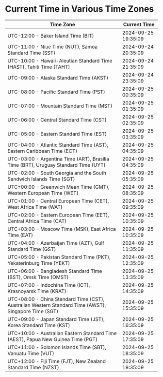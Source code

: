 # Current Time in Various Time Zones

| Time Zone | Current Time |
|-----------|--------------|
| UTC-12:00 - Baker Island Time (BIT) | 2024-09-25 19:35:09 |
| UTC-11:00 - Niue Time (NUT), Samoa Standard Time (SST) | 2024-09-24 20:35:09 |
| UTC-10:00 - Hawaii-Aleutian Standard Time (HAST), Tahiti Time (TAHT) | 2024-09-24 21:35:09 |
| UTC-09:00 - Alaska Standard Time (AKST) | 2024-09-24 23:35:09 |
| UTC-08:00 - Pacific Standard Time (PST) | 2024-09-25 00:35:09 |
| UTC-07:00 - Mountain Standard Time (MST) | 2024-09-25 01:35:09 |
| UTC-06:00 - Central Standard Time (CST) | 2024-09-25 02:35:09 |
| UTC-05:00 - Eastern Standard Time (EST) | 2024-09-25 03:35:09 |
| UTC-04:00 - Atlantic Standard Time (AST), Eastern Caribbean Time (ECT) | 2024-09-25 04:35:09 |
| UTC-03:00 - Argentina Time (ART), Brasília Time (BRT), Uruguay Standard Time (UYT) | 2024-09-25 04:35:09 |
| UTC-02:00 - South Georgia and the South Sandwich Islands Time (SGT) | 2024-09-25 05:35:09 |
| UTC±00:00 - Greenwich Mean Time (GMT), Western European Time (WET) | 2024-09-25 08:35:09 |
| UTC+01:00 - Central European Time (CET), West Africa Time (WAT) | 2024-09-25 09:35:09 |
| UTC+02:00 - Eastern European Time (EET), Central Africa Time (CAT) | 2024-09-25 10:35:09 |
| UTC+03:00 - Moscow Time (MSK), East Africa Time (EAT) | 2024-09-25 10:35:09 |
| UTC+04:00 - Azerbaijan Time (AZT), Gulf Standard Time (GST) | 2024-09-25 11:35:09 |
| UTC+05:00 - Pakistan Standard Time (PKT), Yekaterinburg Time (YEKT) | 2024-09-25 12:35:09 |
| UTC+06:00 - Bangladesh Standard Time (BST), Omsk Time (OMST) | 2024-09-25 13:35:09 |
| UTC+07:00 - Indochina Time (ICT), Krasnoyarsk Time (KRAT) | 2024-09-25 14:35:09 |
| UTC+08:00 - China Standard Time (CST), Australian Western Standard Time (AWST), Singapore Time (SGT) | 2024-09-25 15:35:09 |
| UTC+09:00 - Japan Standard Time (JST), Korea Standard Time (KST) | 2024-09-25 16:35:09 |
| UTC+10:00 - Australian Eastern Standard Time (AEST), Papua New Guinea Time (PGT) | 2024-09-25 17:35:09 |
| UTC+11:00 - Solomon Islands Time (SBT), Vanuatu Time (VUT) | 2024-09-25 18:35:09 |
| UTC+12:00 - Fiji Time (FJT), New Zealand Standard Time (NZST) | 2024-09-25 19:35:09 |
